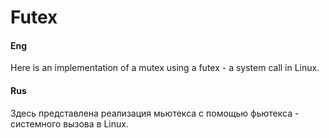 # Futex

#### Eng

Here is an implementation of a mutex using a futex - a system call in Linux.

#### Rus

Здесь представлена реализация мьютекса с помощью фьютекса - системного вызова в Linux.

